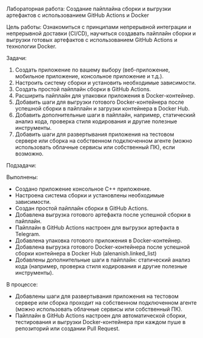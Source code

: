 Лабораторная работа: Создание пайплайна сборки и выгрузки артефактов с использованием GitHub Actions и Docker

Цель работы: Ознакомиться с принципами непрерывной интеграции и непрерывной доставки (CI/CD), научиться создавать пайплайн сборки и выгрузки готовых артефактов с использованием GitHub Actions и технологии Docker.

Задачи:

1. Создать приложение по вашему выбору (веб-приложение, мобильное приложение, консольное приложение и т.д.).
2. Настроить систему сборки и установить необходимые зависимости.
3. Создать простой пайплайн сборки в GitHub Actions.
4. Расширить пайплайн для упаковки приложения в Docker-контейнер.
5. Добавить шаги для выгрузки готового Docker-контейнера после успешной сборки в пайплайн и загрузки контейнера в Docker Hub.
6. Добавить дополнительные шаги в пайплайн, например, статический анализ кода, проверка стиля кодирования и другие полезные инструменты.
7. Добавить шаги для развертывания приложения на тестовом сервере или сборка на собственном подключенном агенте (можно использовать облачные сервисы или собственный ПК), если возможно.

Подзадачи:

Выполнены:
+ Создано приложение консольное С++ приложение.
+ Настроена система сборки и установлены необходимые зависимости.
+ Создан простой пайплайн сборки в GitHub Actions.
+ Добавлена выгрузка готового артефакта после успешной сборки в пайплайн.
+ Пайплайн в GitHub Actions настроен для выгрузки артефакта в Telegram.
+ Добавлена упаковка готового приложения в Docker-контейнер.
+ Добавлена выгрузка готового Docker-контейнера после успешной сборки контейнера в Docker Hub (alenanish.linked_list)
+  Добавлены дополнительные шаги в пайплайн: статический анализ кода (например, проверка стиля кодирования и другие полезные инструменты).

В процессе:
  
- Добавлены шаги для развертывания приложения на тестовом сервере или сборка проходит на собственном подключенном агенте (можно использовать облачные сервисы или собственный ПК).
- Пайплайн в GitHub Actions настроен для автоматической сборки, тестирования и выгрузки Docker-контейнера при каждом пуше в репозиторий или создании Pull Request.

